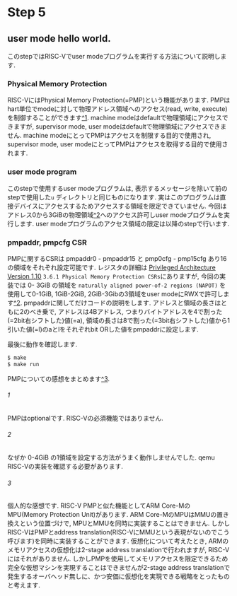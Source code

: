 # Step 5

## user mode hello world.
このstepではRISC-Vでuser modeプログラムを実行する方法について説明します.

### Physical Memory Protection
RISC-VにはPhysical Memory Protection(=PMP)という機能があります. PMPはhart単位でmodeに対して物理アドレス領域へのアクセス(read, write, execute)を制御することができます[^1](1).
machine modeはdefaultで物理領域にアクセスできますが, supervisor mode, user modeはdefaultで物理領域にアクセスできません. machine modeにとってPMPはアクセスを制限する目的で使用され, supervisor mode, user modeにとってPMPはアクセスを取得する目的で使用されます.

### user mode program
このstepで使用するuser modeプログラムは, 表示するメッセージを除いて前のstepで使用した`u` ディレクトリと同じものになります. 実はこのプログラムは直接デバイスにアクセスするためアクセスする領域を限定できていません. 今回はアドレス0から3GiBの物理領域[^2](2)へのアクセス許可しuser modeプログラムを実行します. user modeプログラムのアクセス領域の限定は以降のstepで行います. 

### pmpaddr, pmpcfg CSR
PMPに関するCSRは pmpaddr0 - pmpaddr15 と pmp0cfg - pmp15cfg あり16の領域をそれぞれ設定可能です. レジスタの詳細は [Privileged Architecture Version 1.10](https://github.com/riscv/riscv-isa-manual/blob/master/release/riscv-privileged-v1.10.pdf) `3.6.1 Physical Memory Protection CSRs`にありますが, 今回の実装では 0- 3GiB の領域を `naturally aligned power-of-2 regions (NAPOT)` を使用して0-1GiB, 1GiB-2GiB, 2GiB-3Gibの3領域をuser modeにRWXで許可します[^2](2). 
pmpaddrに関してだけコードの説明をします. アドレスと領域の長さはともに2のべき乗で, アドレスは4Bアドレス, つまりバイトアドレスを4で割った(=2bit右シフトした)値(=a), 領域の長さは8で割った(=3bit右シフトした)値から1引いた値(=l)のaとlをそれぞれbit ORした値をpmpaddrに設定します.

最後に動作を確認します.

```bash
$ make
$ make run
```
PMPについての感想をまとめます[^3](3).

###### 1
PMPはoptionalです. RISC-Vの必須機能ではありません.

###### 2
なぜか 0-4GiB の1領域を設定する方法がうまく動作しませんでした. qemu RISC-Vの実装を確認する必要があります.

###### 3
個人的な感想です.
RISC-V PMPと似た機能としてARM Core-MのMPU(Memory Protection Unit)があります. ARM Core-MのMPUはMMUの置き換えという位置づけで, MPUとMMUを同時に実装することはできません. しかしRISC-VはPMPとaddress translation(RISC-VにMMUという表現がないのでこう呼びます)を同時に実装することができます. 仮想化について考えたとき, ARMのメモリアクセスの仮想化は2-stage address translationで行われますが, RISC-Vにはそれがありません. しかしPMPを使用してメモリアクセスを限定できるため完全な仮想マシンを実現することはできませんが2-stage address translationで発生するオーバヘッド無しに、かつ安価に仮想化を実現できる戦略をとったものと考えます.